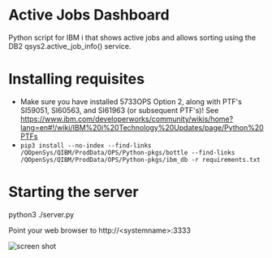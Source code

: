 # Active Jobs Dashboard
Python script for IBM i that shows active jobs and allows sorting
using the DB2 qsys2.active_job_info() service.  

# Installing requisites
 - Make sure you have installed 5733OPS Option 2, along with PTF's SI59051, SI60563, and SI61963 (or subsequent PTF's)!
   See https://www.ibm.com/developerworks/community/wikis/home?lang=en#!/wiki/IBM%20i%20Technology%20Updates/page/Python%20PTFs
 - ```pip3 install --no-index --find-links /QOpenSys/QIBM/ProdData/OPS/Python-pkgs/bottle --find-links /QOpenSys/QIBM/ProdData/OPS/Python-pkgs/ibm_db -r requirements.txt```

# Starting the server 
python3 ./server.py

Point your web browser to http://&lt;systemname&gt;:3333

![screen shot](https://raw.githubusercontent.com/Club-Seiden/python-for-IBM-i-examples/master/non-wheel/active-jobs-dashboard/screenshot.jpg)
